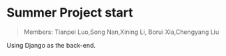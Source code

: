 # Summer Project start
> Members: Tianpei Luo,Song Nan,Xining Li, Borui Xia,Chengyang Liu

Using Django as the back-end.
